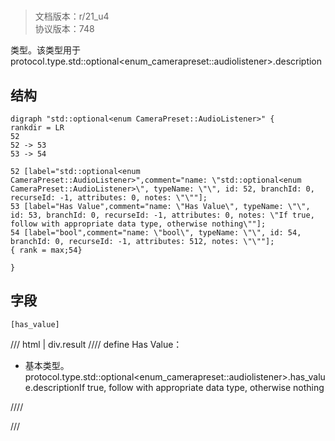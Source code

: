 # <!-- md:samp std::optional&lt;enum CameraPreset::AudioListener&gt; -->

> 文档版本：r/21_u4<br/>协议版本：748

<!-- md:samp std::optional&lt;enum CameraPreset::AudioListener&gt; -->类型。该类型用于protocol.type.std::optional&lt;enum_camerapreset::audiolistener&gt;.description

## 结构

```viz
digraph "std::optional<enum CameraPreset::AudioListener>" {
rankdir = LR
52
52 -> 53
53 -> 54

52 [label="std::optional<enum CameraPreset::AudioListener>",comment="name: \"std::optional<enum CameraPreset::AudioListener>\", typeName: \"\", id: 52, branchId: 0, recurseId: -1, attributes: 0, notes: \"\""];
53 [label="Has Value",comment="name: \"Has Value\", typeName: \"\", id: 53, branchId: 0, recurseId: -1, attributes: 0, notes: \"If true, follow with appropriate data type, otherwise nothing\""];
54 [label="bool",comment="name: \"bool\", typeName: \"\", id: 54, branchId: 0, recurseId: -1, attributes: 512, notes: \"\""];
{ rank = max;54}

}

```

## 字段

```title='std::optional&lt;enum CameraPreset::AudioListener&gt;'
[has_value]
```

/// html | div.result
//// define
Has Value：<!-- md:samp bool -->

- 基本类型。protocol.type.std::optional&lt;enum_camerapreset::audiolistener&gt;.has_value.descriptionIf true, follow with appropriate data type, otherwise nothing


////

///

